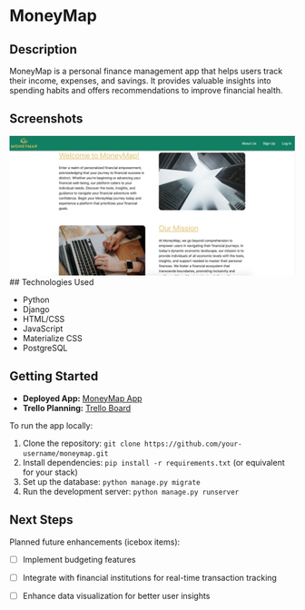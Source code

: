 # MoneyMap

## Description

MoneyMap is a personal finance management app that helps users track their income, expenses, and savings. It provides valuable insights into spending habits and offers recommendations to improve financial health.

## Screenshots

<img src="./main_app/static/images/Screen Shot 2023-11-30 at 7.47.41 PM.png" width="800">
## Technologies Used

- Python
- Django
- HTML/CSS
- JavaScript
- Materialize CSS
- PostgreSQL 

## Getting Started

- **Deployed App:** [MoneyMap App](https://moneymapper-f4ea9e026bf3.herokuapp.com/)
- **Trello Planning:** [Trello Board](https://lucid.app/lucidchart/958c09bb-0884-4834-8ac0-1268ba3d4997/edit?invitationId=inv_95a64b08-08e7-4633-80c4-55054f561857)

To run the app locally:

1. Clone the repository: `git clone https://github.com/your-username/moneymap.git`
2. Install dependencies: `pip install -r requirements.txt` (or equivalent for your stack)
3. Set up the database: `python manage.py migrate`
4. Run the development server: `python manage.py runserver`

## Next Steps

Planned future enhancements (icebox items):

- [ ] Implement budgeting features
- [ ] Integrate with financial institutions for real-time transaction tracking
- [ ] Enhance data visualization for better user insights

